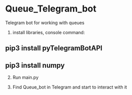 # Queue_Telegram_bot
Telegram bot for working with queues

1) install libraries, console command:
## pip3 install pyTelegramBotAPI
## pip3 install numpy

2) Run main.py

3) Find Queue_bot in Telegram and start to interact with it